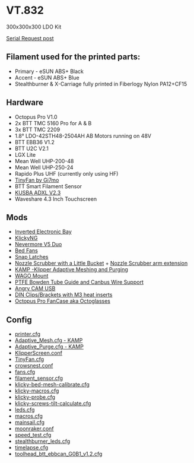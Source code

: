 # VT.832
300x300x300 LDO Kit

[Serial Request post](https://www.reddit.com/r/voroncorexy/comments/zazjmy/voron_trident_serial_request_spitzbirne328668/)

## Filament used for the printed parts:
* Primary - eSUN ABS+ Black
* Accent - eSUN ABS+ Blue
* Stealthburner & X-Carriage fully printed in Fiberlogy Nylon PA12+CF15

## Hardware 
* Octopus Pro V1.0
* 2x BTT TMC 5160 Pro for A & B
* 3x BTT TMC 2209
* 1.8° LDO-42STH48-2504AH AB Motors running on 48V
* BTT EBB36 V1.2
* BTT U2C V2.1
* LGX Lite
* Mean Well UHP-200-48
* Mean Well UHP-250-24
* Rapido Plus UHF (currently only using HF)
* [TinyFan by Gi7mo](https://github.com/Gi7mo/TinyFan)
* BTT Smart Filament Sensor
* [KUSBA ADXL V2.3](https://github.com/xbst/KUSBA)
* Waveshare 4.3 Inch Touchscreen

## Mods
* [Inverted Electronic Bay](https://github.com/Gi7mo/TinyFan)
* [KlickyNG](https://github.com/jlas1/Klicky-Probe/tree/main/Probes/KlickyNG)
* [Nevermore V5 Duo](https://github.com/nevermore3d/Nevermore_Micro/tree/master/V5_Duo)
* [Bed Fans](https://github.com/VoronDesign/VoronUsers/tree/master/printer_mods/CannedBass/Trident_Bed_Fans)
* [Snap Latches](https://github.com/VoronDesign/VoronUsers/tree/master/printer_mods/richardjm/snap-latch-2020)
* [Nozzle Scrubber with a Little Bucket](https://www.printables.com/de/model/201999-nozzle-scrubber-with-a-little-bucket-for-voron-24) + [Nozzle Scrubber arm extension](https://www.printables.com/de/model/298565-nozzle-scrubber-arm-extension-voron-trident)
* [KAMP -Klipper Adaptive Meshing and Purging](https://github.com/kyleisah/Klipper-Adaptive-Meshing-Purging)
* [WAGO Mount](https://github.com/VoronDesign/VoronUsers/tree/master/printer_mods/LoganFraser/WagoMounts)
* [PTFE Bowden Tube Guide and Canbus Wire Support](https://github.com/VoronDesign/VoronUsers/tree/master/printer_mods/Galvanic/Bowden_Tube_Guide)
* [Angry CAM USB](https://github.com/VoronDesign/VoronUsers/tree/master/printer_mods/chri.kai.in/Angry_CAM_USB)
* [DIN Clips/Brackets with M3 heat inserts](https://github.com/Ramalama2/Voron-2-Mods/tree/main/DinClips)
* [Octopus Pro FanCase aka Octoglasses](https://github.com/Ramalama2/Voron-2-Mods/tree/main/Octopus_Pro_FanCase)

## Config
* [printer.cfg](/VT.832/Config/printer.cfg)
* [Adaptive_Mesh.cfg - KAMP](/VT.832/Config/Adaptive_Mesh.cfg)
* [Adaptive_Purge.cfg - KAMP](/VT.832/Config/Adaptive_Purge.cfg)
* [KlipperScreen.conf](/VT.832/Config/KlipperScreen.conf)
* [TinyFan.cfg](/VT.832/Config/TinyFan.cfg)
* [crowsnest.conf](/VT.832/Config/crowsnest.conf)
* [fans.cfg](/VT.832/Config/fans.cfg)
* [filament_sensor.cfg](/VT.832/Config/filament_sensor.cfg)
* [klicky-bed-mesh-calibrate.cfg](/VT.832/Config/klicky-bed-mesh-calibrate.cfg)
* [klicky-macros.cfg](/VT.832/Config/klicky-macros.cfg)
* [klicky-probe.cfg](/VT.832/Config/klicky-probe.cfg)
* [klicky-screws-tilt-calculate.cfg](/VT.832/Config/klicky-screws-tilt-calculate.cfg)
* [leds.cfg](/VT.832/Config/leds.cfg)
* [macros.cfg](/VT.832/Config/macros.cfg)
* [mainsail.cfg](/VT.832/Config/mainsail.cfg)
* [moonraker.conf](/VT.832/Config/moonraker.conf)
* [speed_test.cfg](/VT.832/Config/speed_test.cfg)
* [stealthburner_leds.cfg](/VT.832/Config/stealthburner_leds.cfg)
* [timelapse.cfg](/VT.832/Config/timelapse.cfg)
* [toolhead_btt_ebbcan_G0B1_v1.2.cfg](/VT.832/toolhead_btt_ebbcan_G0B1_v1.2.cfg)
